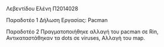 Λεβεντίδου Ελένη
Π2014028

Παραδοτέο 1 
Δήλωση Εργασίας: Pacman

Παραδοτέο 2
Πραγματοποιήθηκε αλλαγή του pacman σε Rin,
Αντικαταστάθηκαν τα dots σε viruses,
Αλλαγή του map.  

